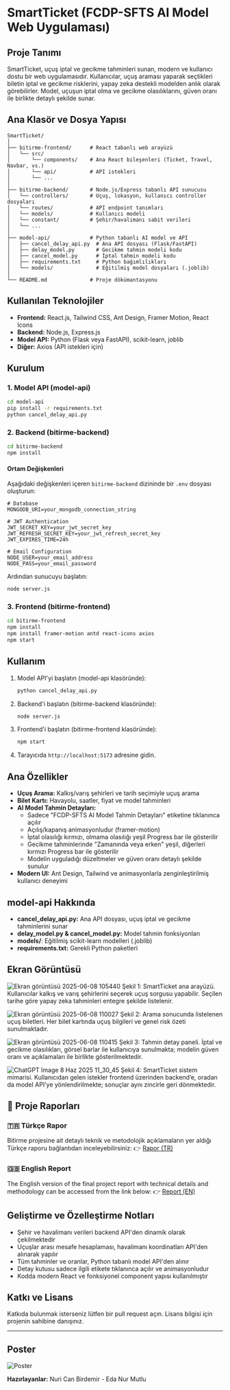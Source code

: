 # SmartTicket (FCDP-SFTS AI Model Web Uygulaması)

## Proje Tanımı
SmartTicket, uçuş iptal ve gecikme tahminleri sunan, modern ve kullanıcı dostu bir web uygulamasıdır. Kullanıcılar, uçuş araması yaparak seçtikleri biletin iptal ve gecikme risklerini, yapay zeka destekli modelden anlık olarak görebilirler. Model, uçuşun iptal olma ve gecikme olasılıklarını, güven oranı ile birlikte detaylı şekilde sunar.

## Ana Klasör ve Dosya Yapısı
```
SmartTicket/
│
├── bitirme-frontend/      # React tabanlı web arayüzü
│   └── src/
│       └── components/    # Ana React bileşenleri (Ticket, Travel, Navbar, vs.)
│       └── api/           # API istekleri
│       └── ...
│
├── bitirme-backend/       # Node.js/Express tabanlı API sunucusu
│   └── controllers/       # Uçuş, lokasyon, kullanıcı controller dosyaları
│   └── routes/            # API endpoint tanımları
│   └── models/            # Kullanıcı modeli
│   └── constant/          # Şehir/havalimanı sabit verileri
│   └── ...
│
├── model-api/             # Python tabanlı AI model ve API
│   ├── cancel_delay_api.py  # Ana API dosyası (Flask/FastAPI)
│   ├── delay_model.py       # Gecikme tahmin modeli kodu
│   ├── cancel_model.py      # İptal tahmin modeli kodu
│   ├── requirements.txt     # Python bağımlılıkları
│   └── models/              # Eğitilmiş model dosyaları (.joblib)
│
└── README.md              # Proje dökümantasyonu
```

## Kullanılan Teknolojiler
- **Frontend:** React.js, Tailwind CSS, Ant Design, Framer Motion, React Icons
- **Backend:** Node.js, Express.js
- **Model API:** Python (Flask veya FastAPI), scikit-learn, joblib
- **Diğer:** Axios (API istekleri için)

## Kurulum
### 1. Model API (model-api)
```bash
cd model-api
pip install -r requirements.txt
python cancel_delay_api.py
```

### 2. Backend (bitirme-backend)
```bash
cd bitirme-backend
npm install
```

#### Ortam Değişkenleri
Aşağıdaki değişkenleri içeren `bitirme-backend` dizininde bir `.env` dosyası oluşturun:
```env
# Database
MONGODB_URI=your_mongodb_connection_string

# JWT Authentication
JWT_SECRET_KEY=your_jwt_secret_key
JWT_REFRESH_SECRET_KEY=your_jwt_refresh_secret_key
JWT_EXPIRES_TIME=24h

# Email Configuration
NODE_USER=your_email_address
NODE_PASS=your_email_password
```

Ardından sunucuyu başlatın:
```bash
node server.js
```

### 3. Frontend (bitirme-frontend)
```bash
cd bitirme-frontend
npm install
npm install framer-motion antd react-icons axios
npm start
```

## Kullanım
1. Model API'yi başlatın (model-api klasöründe):
   ```bash
   python cancel_delay_api.py
   ```
2. Backend'i başlatın (bitirme-backend klasöründe):
   ```bash
   node server.js
   ```
3. Frontend'i başlatın (bitirme-frontend klasöründe):
   ```bash
   npm start
   ```
4. Tarayıcıda `http://localhost:5173` adresine gidin.

## Ana Özellikler
- **Uçuş Arama:** Kalkış/varış şehirleri ve tarih seçimiyle uçuş arama
- **Bilet Kartı:** Havayolu, saatler, fiyat ve model tahminleri
- **AI Model Tahmin Detayları:**
  - Sadece "FCDP-SFTS AI Model Tahmin Detayları" etiketine tıklanınca açılır
  - Açılış/kapanış animasyonludur (framer-motion)
  - İptal olasılığı kırmızı, olmama olasılığı yeşil Progress bar ile gösterilir
  - Gecikme tahminlerinde "Zamanında veya erken" yeşil, diğerleri kırmızı Progress bar ile gösterilir
  - Modelin uyguladığı düzeltmeler ve güven oranı detaylı şekilde sunulur
- **Modern UI:** Ant Design, Tailwind ve animasyonlarla zenginleştirilmiş kullanıcı deneyimi

## model-api Hakkında
- **cancel_delay_api.py:** Ana API dosyası, uçuş iptal ve gecikme tahminlerini sunar
- **delay_model.py & cancel_model.py:** Model tahmin fonksiyonları
- **models/**: Eğitilmiş scikit-learn modelleri (.joblib)
- **requirements.txt:** Gerekli Python paketleri

## Ekran Görüntüsü
![Ekran görüntüsü 2025-06-08 105440](https://github.com/user-attachments/assets/c30db0cc-60bc-4854-92a5-7f10a670ae33)
Şekil 1: SmartTicket ana arayüzü. Kullanıcılar kalkış ve varış şehirlerini seçerek uçuş sorgusu yapabilir. Seçilen tarihe göre yapay zeka tahminleri entegre şekilde listelenir.

![Ekran görüntüsü 2025-06-08 110027](https://github.com/user-attachments/assets/0db2a133-497d-416c-932d-848f38f8a5bd)
Şekil 2: Arama sonucunda listelenen uçuş biletleri. Her bilet kartında uçuş bilgileri ve genel risk özeti sunulmaktadır.

![Ekran görüntüsü 2025-06-08 110415](https://github.com/user-attachments/assets/90854376-307d-41b3-8276-38f200c85002)
Şekil 3: Tahmin detay paneli. İptal ve gecikme olasılıkları, görsel barlar ile kullanıcıya sunulmakta; modelin güven oranı ve açıklamaları ile birlikte gösterilmektedir.

![ChatGPT Image 8 Haz 2025 11_30_45](https://github.com/user-attachments/assets/228a9980-0784-4172-83b3-e29673f68c4f)
Şekil 4: SmartTicket sistem mimarisi. Kullanıcıdan gelen istekler frontend üzerinden backend’e, oradan da model API’ye yönlendirilmekte; sonuçlar aynı zincirle geri dönmektedir.

## 📘 Proje Raporları

### 🇹🇷 Türkçe Rapor
Bitirme projesine ait detaylı teknik ve metodolojik açıklamaların yer aldığı Türkçe raporu bağlantıdan inceleyebilirsiniz:
👉 [Rapor (TR)](https://github.com/user-attachments/files/20643533/Bitirme.pdf)

### 🇬🇧 English Report
The English version of the final project report with technical details and methodology can be accessed from the link below:
👉 [Report (EN)](https://github.com/user-attachments/files/20643536/Bitirme.EN.pdf)

## Geliştirme ve Özelleştirme Notları
- Şehir ve havalimanı verileri backend API'den dinamik olarak çekilmektedir
- Uçuşlar arası mesafe hesaplaması, havalimanı koordinatları API'den alınarak yapılır
- Tüm tahminler ve oranlar, Python tabanlı model API'den alınır
- Detay kutusu sadece ilgili etikete tıklanınca açılır ve animasyonludur
- Kodda modern React ve fonksiyonel component yapısı kullanılmıştır

## Katkı ve Lisans
Katkıda bulunmak isterseniz lütfen bir pull request açın. Lisans bilgisi için projenin sahibine danışınız.

---

## Poster
![Poster](https://github.com/user-attachments/assets/e94b1759-be96-4697-8377-a12af1483565)

**Hazırlayanlar:** Nuri Can Birdemir - Eda Nur Mutlu
